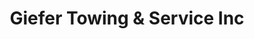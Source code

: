 ---
title: "Giefer Towing & Service Inc"
url: /vernon-center/giefer-towing-und-service-inc/
shop: Autowerkstatt
---